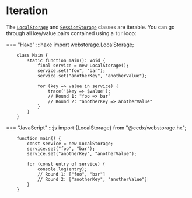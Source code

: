 # Iteration
The [`LocalStorage`](api.md) and [`SessionStorage`](api.md) classes are iterable.
You can go through all key/value pairs contained using a `for` loop:

=== "Haxe"
		:::haxe
		import webstorage.LocalStorage;

		class Main {
			static function main(): Void {
				final service = new LocalStorage();
				service.set("foo", "bar");
				service.set("anotherKey", "anotherValue");

				for (key => value in service) {
					trace('$key => $value');
					// Round 1: "foo => bar"
					// Round 2: "anotherKey => anotherValue"
				}
			}
		}

=== "JavaScript"
		:::js
		import {LocalStorage} from "@cedx/webstorage.hx";

		function main() {
			const service = new LocalStorage;
			service.set("foo", "bar");
			service.set("anotherKey", "anotherValue");

			for (const entry of service) {
				console.log(entry);
				// Round 1: ["foo", "bar"]
				// Round 2: ["anotherKey", "anotherValue"]
			}
		}
